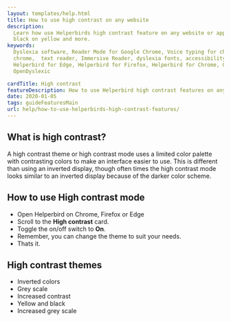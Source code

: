 ```yaml
---
layout: templates/help.html
title: How to use high contrast on any website
description:
  Learn how use Helperbirds high contrast feature on any website or app. This includes grayscale,
  black on yellow and more.
keywords:
  Dyslexia software, Reader Mode for Google Chrome, Voice typing for chrome, Text to speech for
  chrome,  text reader, Immersive Reader, dyslexia fonts, accessibility software, dyslexia software,
  Helperbird for Edge, Helperbird for Firefox, Helperbird for Chrome, Opendyslexic for Chrome,
  OpenDyslexic

cardTitle: High contrast
featureDescription: How to use Helperbird high contrast features on any website
date: 2020-01-05
tags: guideFeaturesMain
url: help/how-to-use-helperbirds-high-contrast-features/
---
```


## What is high contrast?

A high contrast theme or high contrast mode uses a limited color palette with contrasting colors to
make an interface easier to use. This is different than using an inverted display, though often
times the high contrast mode looks similar to an inverted display because of the darker color
scheme.

## How to use High contrast mode

- Open Helperbird on Chrome, Firefox or Edge
- Scroll to the **High contrast** card.
- Toggle the on/off switch to **On**.
- Remember, you can change the theme to suit your needs.
- Thats it.

## High contrast themes

- Inverted colors
- Grey scale
- Increased contrast
- Yellow and black
- Increased grey scale
